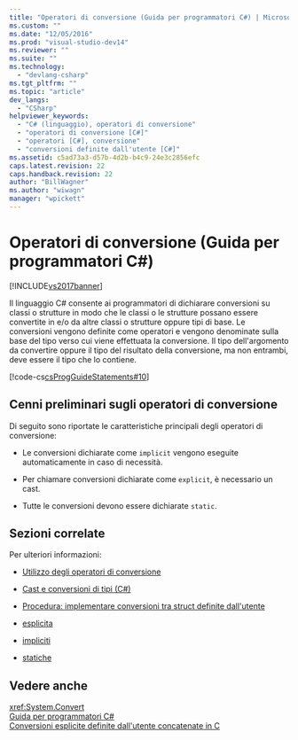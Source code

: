 ```yaml
---
title: "Operatori di conversione (Guida per programmatori C#) | Microsoft Docs"
ms.custom: ""
ms.date: "12/05/2016"
ms.prod: "visual-studio-dev14"
ms.reviewer: ""
ms.suite: ""
ms.technology: 
  - "devlang-csharp"
ms.tgt_pltfrm: ""
ms.topic: "article"
dev_langs: 
  - "CSharp"
helpviewer_keywords: 
  - "C# (linguaggio), operatori di conversione"
  - "operatori di conversione [C#]"
  - "operatori [C#], conversione"
  - "conversioni definite dall'utente [C#]"
ms.assetid: c5ad73a3-d57b-4d2b-b4c9-24e3c2856efc
caps.latest.revision: 22
caps.handback.revision: 22
author: "BillWagner"
ms.author: "wiwagn"
manager: "wpickett"
---
```

# Operatori di conversione (Guida per programmatori C#)
[!INCLUDE[vs2017banner](../../../csharp/includes/vs2017banner.md)]

Il linguaggio C\# consente ai programmatori di dichiarare conversioni su classi o strutture in modo che le classi o le strutture possano essere convertite in e\/o da altre classi o strutture oppure tipi di base.  Le conversioni vengono definite come operatori e vengono denominate sulla base del tipo verso cui viene effettuata la conversione.  Il tipo dell'argomento da convertire oppure il tipo del risultato della conversione, ma non entrambi, deve essere il tipo che lo contiene.  
  
 [!code-cs[csProgGuideStatements#10](../../../csharp/programming-guide/classes-and-structs/codesnippet/CSharp/conversion-operators_1.cs)]  
  
## Cenni preliminari sugli operatori di conversione  
 Di seguito sono riportate le caratteristiche principali degli operatori di conversione:  
  
-   Le conversioni dichiarate come `implicit` vengono eseguite automaticamente in caso di necessità.  
  
-   Per chiamare conversioni dichiarate come `explicit`, è necessario un cast.  
  
-   Tutte le conversioni devono essere dichiarate `static`.  
  
## Sezioni correlate  
 Per ulteriori informazioni:  
  
-   [Utilizzo degli operatori di conversione](../../../csharp/programming-guide/statements-expressions-operators/using-conversion-operators.md)  
  
-   [Cast e conversioni di tipi \(C\#\)](../../../csharp/programming-guide/types/casting-and-type-conversions.md)  
  
-   [Procedura: implementare conversioni tra struct definite dall'utente](../../../csharp/programming-guide/statements-expressions-operators/how-to-implement-user-defined-conversions-between-structs.md)  
  
-   [esplicita](../../../csharp/language-reference/keywords/explicit.md)  
  
-   [impliciti](../../../csharp/language-reference/keywords/implicit.md)  
  
-   [statiche](../../../csharp/language-reference/keywords/static.md)  
  
## Vedere anche  
 <xref:System.Convert>   
 [Guida per programmatori C\#](../../../csharp/programming-guide/index.md)   
 [Conversioni esplicite definite dall'utente concatenate in C](http://go.microsoft.com/fwlink/?LinkId=112384)